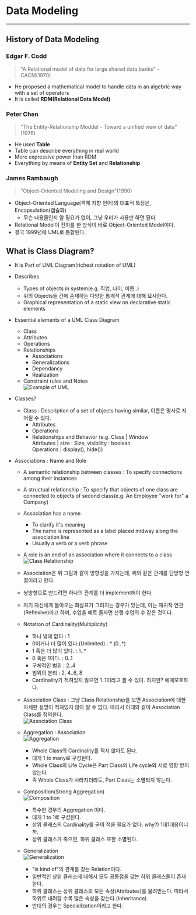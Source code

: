 # Data Modeling
---
## History of Data Modeling
### Edgar F. Codd
> "A Relational model of data for large shared data banks" - CACM(1970)  
- He proposed a mathematical model to handle data in an algebric way with a set of operators
- It is called __RDM(Relational Data Model)__

### Peter Chen
> "The Entity-Relationship Moddel - Toward a unified view of data"(1976)  
- He used __Table__
- Table can describe everything in real world
- More expressive power than RDM
- Everything by means of __Entity Set__ and __Relationship__

### James Rambaugh
> "Object-Oriented Modeling and Design"(1990)  
- Object-Oriented Language(객체 지향 언어)의 대표적 특징은, Encapsulation(캡슐화)
  - 무슨 내용물인지 알 필요가 없이, 그냥 우리가 사용만 하면 된다.
- Relational Model이 진화를 한 방식이 바로 Object-Oriented Model이다.
- 결국 1999년에 UML로 통합된다.

## What is Class Diagram?
- It is Part of UML Diagram(richest notation of UML)
- Describes
  - Types of objects in system(e.g. 직업, 나이, 이름..)
  - 위의 Objects들 간에 존재하는 다양한 통계적 관계에 대해 묘사한다.
  - Graphical representation of a static view on declarative static elements
- Essential elements of a UML Class Diagram
  - Class
  - Attributes
  - Operations
  - Relationships
    - Associations
    - Generalizations
    - Dependancy
    - Realization
  - Constraint rules and Notes  
![Example of UML](https://user-images.githubusercontent.com/71700079/132525374-8c80c5d6-869b-4f5d-8ec5-6d5f59f7f7f1.png)  

- Classes?
  - Class : Description of a set of objects having similar, 이름은 명사로 지어질 수 있다.
    - Attributes
    - Operations
    - Relationships and Behavior
  (e.g. Class | Window  
        Attributes | size : Size, visibility : boolean  
        Operations | display(), hide())
- Associations : Name and Role
  - A semantic relationship between classes : To specify connections among their instances
  - A structual relationship : To specify that objects of one class are connected to objects of second class(e.g. An Employee "work for" a Company)
  - Association has a name
    - To clarify it's meaning
    - The name is represented as a label placed midway along the association line
    - Usually a verb or a verb phrase
  - A role is an end of an association where it connects to a class  
  ![Class Relationship](https://user-images.githubusercontent.com/71700079/133072772-c2e09aa0-a4af-4b0a-bc30-e4da24d29412.png)  
  - Association은 위 그림과 같이 방향성을 가지는데, 위와 같은 관계를 단방향 연결이라고 한다.
  - 쌍방향으로 만드려면 하나의 관계를 더 implement해야 한다.
  - 자기 자신에게 돌아오는 화살표가 그려지는 경우가 있는데, 이는 재귀적 연관(Reflexive)라고 하며, 수업을 예로 들자면 선행 수업의 수 같은 것이다.
  - Notation of Cardinality(Multiplicity)
    - 하나 밖에 없다 : 1
    - 0이거나 더 많이 있다.(Unlimited) : * (0..*)
    - 1 혹은 더 많이 있다. : 1..*
    - 0 혹은 1이다. : 0..1
    - 구체적인 범위 : 2..4
    - 범위의 분리 : 2, 4..6, 8
    - Cardinality가 적혀있지 않으면 1..1이라고 볼 수 있다. 하지만? 애매모호하다.
  
  - Association Class : 그냥 Class Relationship을 보면 Association에 대한 자세한 설명이 적혀있지 않아 알 수 없다. 따라서 아래와 같이 Association Class를 정의한다.  
  ![Association Class](https://user-images.githubusercontent.com/71700079/133073426-7b627d25-589b-4f25-9028-f0c2b45a1cc1.png)  
  
  - Aggregation : Association  
    ![Aggregation](https://user-images.githubusercontent.com/71700079/133081767-5b502080-a8e5-41ca-b57b-0b340f5ac162.png)  
    - Whole Class의 Cardinality를 적지 않아도 된다.
    - 대개 1 to many로 구성된다.
    - Whole Class의 Life Cycle은 Part Class의 Life cycle와 서로 영향 받지 않는다.
    - 즉 Whole Class가 사라지더라도, Part Class는 소멸되지 않는다.
  
  - Composition(Strong Aggregation)  
    ![Composition](https://user-images.githubusercontent.com/71700079/133081780-856d89f5-900d-42f9-96a7-43a3f6a01cf5.png)  
    - 특수한 경우의 Aggregation 이다.
    - 대개 1 to 1로 구성된다.
    - 상위 클래스의 Cardinality를 굳이 적을 필요가 없다. why?) 1대1대응이니까.
    - 상위 클래스가 죽으면, 하위 클래스 또한 소멸된다.
  
  - Generalization  
    ![Generalization](https://user-images.githubusercontent.com/71700079/133081791-a8c77b1c-336f-43f4-b2f0-74f278bb38be.png)  
    - "is kind of"의 관계를 갖는 Relation이다.
    - 일반적인 상위 클래스에 대해서 모두 공통점을 갖는 하위 클래스들이 존재한다.
    - 하위 클래스는 상위 클래스의 모든 속성(Attributes)를 물려받는다. 따라서 하위로 내려갈 수록 많은 속성을 갖는다.(Inheritance)
    - 반대의 경우는 Specialization이라고 한다.

